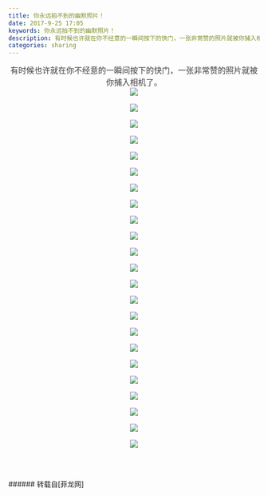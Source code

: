 ```yaml
---
title: 你永远拍不到的幽默照片！
date: 2017-9-25 17:05
keywords: 你永远拍不到的幽默照片！
description: 有时候也许就在你不经意的一瞬间按下的快门，一张非常赞的照片就被你捕入相机了。
categories: sharing
---
```

<td class="t_f" id="postmessage_900393">

<div align="center"><font style="color:rgb(62, 62, 62)"><font face="微软雅黑"><font style="font-size:16px">有时候也许就在你不经意的一瞬间按下的快门，一张非常赞的照片就被你捕入相机了。</font></font></font></div><div align="center"><font style="color:rgb(62, 62, 62)"><font face="宋体"><font style="font-size:16px">

<img aid="632315" data-cf-modified-367afce27d45a895877d9c85-="" file="data/attachment/forum/201709/25/170225ug27h2mty3y58hmy.png.thumb.jpg" id="aimg_632315" inpost="1" onclick="" onmouseover="" src="http://www.flw.ph/data/attachment/forum/201709/25/170225ug27h2mty3y58hmy.png" style="cursor:pointer" zoomfile="data/attachment/forum/201709/25/170225ug27h2mty3y58hmy.png"/>


</font></font></font></div><div align="center"><font style="color:rgb(62, 62, 62)"><font face="宋体"><font style="font-size:16px">

<img aid="632316" data-cf-modified-367afce27d45a895877d9c85-="" file="data/attachment/forum/201709/25/170228nukg4n7qq6q26uu6.png.thumb.jpg" id="aimg_632316" inpost="1" onclick="" onmouseover="" src="http://www.flw.ph/data/attachment/forum/201709/25/170228nukg4n7qq6q26uu6.png" style="cursor:pointer" zoomfile="data/attachment/forum/201709/25/170228nukg4n7qq6q26uu6.png"/>


</font></font></font></div><div align="center"><font style="color:rgb(62, 62, 62)"><font face="宋体"><font style="font-size:16px">

<img aid="632318" data-cf-modified-367afce27d45a895877d9c85-="" file="data/attachment/forum/201709/25/170232rjkenkz5xfxx03fi.png.thumb.jpg" id="aimg_632318" inpost="1" onclick="" onmouseover="" src="http://www.flw.ph/data/attachment/forum/201709/25/170232rjkenkz5xfxx03fi.png" style="cursor:pointer" zoomfile="data/attachment/forum/201709/25/170232rjkenkz5xfxx03fi.png"/>


</font></font></font></div><div align="center"><font style="color:rgb(62, 62, 62)"><font face="宋体"><font style="font-size:16px">

<img aid="632319" data-cf-modified-367afce27d45a895877d9c85-="" file="data/attachment/forum/201709/25/170244o2nqm2lr0fnf9apa.png.thumb.jpg" id="aimg_632319" inpost="1" onclick="" onmouseover="" src="http://www.flw.ph/data/attachment/forum/201709/25/170244o2nqm2lr0fnf9apa.png" style="cursor:pointer" zoomfile="data/attachment/forum/201709/25/170244o2nqm2lr0fnf9apa.png"/>


</font></font></font></div><div align="center"><font style="color:rgb(62, 62, 62)"><font face="宋体"><font style="font-size:16px">

<img aid="632320" data-cf-modified-367afce27d45a895877d9c85-="" file="data/attachment/forum/201709/25/170249nn8rjgirf9o8hqw8.png.thumb.jpg" id="aimg_632320" inpost="1" onclick="" onmouseover="" src="http://www.flw.ph/data/attachment/forum/201709/25/170249nn8rjgirf9o8hqw8.png" style="cursor:pointer" zoomfile="data/attachment/forum/201709/25/170249nn8rjgirf9o8hqw8.png"/>


</font></font></font></div><div align="center"><font style="color:rgb(62, 62, 62)"><font face="宋体"><font style="font-size:16px">

<img aid="632321" data-cf-modified-367afce27d45a895877d9c85-="" file="data/attachment/forum/201709/25/170257cbvabazvbwxryb1j.png.thumb.jpg" id="aimg_632321" inpost="1" onclick="" onmouseover="" src="http://www.flw.ph/data/attachment/forum/201709/25/170257cbvabazvbwxryb1j.png" style="cursor:pointer" zoomfile="data/attachment/forum/201709/25/170257cbvabazvbwxryb1j.png"/>


</font></font></font></div><div align="center"><font style="color:rgb(62, 62, 62)"><font face="宋体"><font style="font-size:16px">

<img aid="632322" data-cf-modified-367afce27d45a895877d9c85-="" file="data/attachment/forum/201709/25/170303sppyklycicl6nxn9.png.thumb.jpg" id="aimg_632322" inpost="1" onclick="" onmouseover="" src="http://www.flw.ph/data/attachment/forum/201709/25/170303sppyklycicl6nxn9.png" style="cursor:pointer" zoomfile="data/attachment/forum/201709/25/170303sppyklycicl6nxn9.png"/>


</font></font></font></div><div align="center"><font style="color:rgb(62, 62, 62)"><font face="宋体"><font style="font-size:16px">

<img aid="632323" data-cf-modified-367afce27d45a895877d9c85-="" file="data/attachment/forum/201709/25/170307rs76dq26d8yzujb4.png.thumb.jpg" id="aimg_632323" inpost="1" onclick="" onmouseover="" src="http://www.flw.ph/data/attachment/forum/201709/25/170307rs76dq26d8yzujb4.png" style="cursor:pointer" zoomfile="data/attachment/forum/201709/25/170307rs76dq26d8yzujb4.png"/>


</font></font></font></div><div align="center"><font style="color:rgb(62, 62, 62)"><font face="宋体"><font style="font-size:16px">

<img aid="632324" data-cf-modified-367afce27d45a895877d9c85-="" file="data/attachment/forum/201709/25/170312vtq3jxet3jj54t4t.png.thumb.jpg" id="aimg_632324" inpost="1" onclick="" onmouseover="" src="http://www.flw.ph/data/attachment/forum/201709/25/170312vtq3jxet3jj54t4t.png" style="cursor:pointer" zoomfile="data/attachment/forum/201709/25/170312vtq3jxet3jj54t4t.png"/>


</font></font></font></div><div align="center"><font style="color:rgb(62, 62, 62)"><font face="宋体"><font style="font-size:16px">

<img aid="632325" data-cf-modified-367afce27d45a895877d9c85-="" file="data/attachment/forum/201709/25/170315fpf0zop1eeg4tz6z.png.thumb.jpg" id="aimg_632325" inpost="1" onclick="" onmouseover="" src="http://www.flw.ph/data/attachment/forum/201709/25/170315fpf0zop1eeg4tz6z.png" style="cursor:pointer" zoomfile="data/attachment/forum/201709/25/170315fpf0zop1eeg4tz6z.png"/>


</font></font></font></div><div align="center"><font style="color:rgb(62, 62, 62)"><font face="宋体"><font style="font-size:16px">

<img aid="632327" data-cf-modified-367afce27d45a895877d9c85-="" file="data/attachment/forum/201709/25/170324jxxzy7xai91dvzup.png.thumb.jpg" id="aimg_632327" inpost="1" onclick="" onmouseover="" src="http://www.flw.ph/data/attachment/forum/201709/25/170324jxxzy7xai91dvzup.png" style="cursor:pointer" zoomfile="data/attachment/forum/201709/25/170324jxxzy7xai91dvzup.png"/>


</font></font></font></div><div align="center"><font style="color:rgb(62, 62, 62)"><font face="宋体"><font style="font-size:16px">

<img aid="632328" data-cf-modified-367afce27d45a895877d9c85-="" file="data/attachment/forum/201709/25/170327dp6oushhl2hf2hhw.png.thumb.jpg" id="aimg_632328" inpost="1" onclick="" onmouseover="" src="http://www.flw.ph/data/attachment/forum/201709/25/170327dp6oushhl2hf2hhw.png" style="cursor:pointer" zoomfile="data/attachment/forum/201709/25/170327dp6oushhl2hf2hhw.png"/>


</font></font></font></div><div align="center"><font style="color:rgb(62, 62, 62)"><font face="宋体"><font style="font-size:16px">

<img aid="632329" data-cf-modified-367afce27d45a895877d9c85-="" file="data/attachment/forum/201709/25/170331lppvmfdm8hpbmmu8.png.thumb.jpg" id="aimg_632329" inpost="1" onclick="" onmouseover="" src="http://www.flw.ph/data/attachment/forum/201709/25/170331lppvmfdm8hpbmmu8.png" style="cursor:pointer" zoomfile="data/attachment/forum/201709/25/170331lppvmfdm8hpbmmu8.png"/>


</font></font></font></div><div align="center"><font style="color:rgb(62, 62, 62)"><font face="宋体"><font style="font-size:16px">

<img aid="632330" data-cf-modified-367afce27d45a895877d9c85-="" file="data/attachment/forum/201709/25/170337oipbed7bwxbfbpfy.png.thumb.jpg" id="aimg_632330" inpost="1" onclick="" onmouseover="" src="http://www.flw.ph/data/attachment/forum/201709/25/170337oipbed7bwxbfbpfy.png" style="cursor:pointer" zoomfile="data/attachment/forum/201709/25/170337oipbed7bwxbfbpfy.png"/>


</font></font></font></div><div align="center"><font style="color:rgb(62, 62, 62)"><font face="宋体"><font style="font-size:16px">

<img aid="632331" data-cf-modified-367afce27d45a895877d9c85-="" file="data/attachment/forum/201709/25/170342yzy41ybx19zkz91l.png.thumb.jpg" id="aimg_632331" inpost="1" onclick="" onmouseover="" src="http://www.flw.ph/data/attachment/forum/201709/25/170342yzy41ybx19zkz91l.png" style="cursor:pointer" zoomfile="data/attachment/forum/201709/25/170342yzy41ybx19zkz91l.png"/>


</font></font></font></div><div align="center"><font style="color:rgb(62, 62, 62)"><font face="宋体"><font style="font-size:16px">

<img aid="632332" data-cf-modified-367afce27d45a895877d9c85-="" file="data/attachment/forum/201709/25/170351fxxjz1fhjqskwcsx.png.thumb.jpg" id="aimg_632332" inpost="1" onclick="" onmouseover="" src="http://www.flw.ph/data/attachment/forum/201709/25/170351fxxjz1fhjqskwcsx.png" style="cursor:pointer" zoomfile="data/attachment/forum/201709/25/170351fxxjz1fhjqskwcsx.png"/>


</font></font></font></div><div align="center"><font style="color:rgb(62, 62, 62)"><font face="宋体"><font style="font-size:16px">

<img aid="632333" data-cf-modified-367afce27d45a895877d9c85-="" file="data/attachment/forum/201709/25/170356ja1uu7gmyyfasjj5.png.thumb.jpg" id="aimg_632333" inpost="1" onclick="" onmouseover="" src="http://www.flw.ph/data/attachment/forum/201709/25/170356ja1uu7gmyyfasjj5.png" style="cursor:pointer" zoomfile="data/attachment/forum/201709/25/170356ja1uu7gmyyfasjj5.png"/>


</font></font></font></div><div align="center"><font style="color:rgb(62, 62, 62)"><font face="宋体"><font style="font-size:16px">

<img aid="632334" data-cf-modified-367afce27d45a895877d9c85-="" file="data/attachment/forum/201709/25/170402rfxpumw7wrrf47wd.png.thumb.jpg" id="aimg_632334" inpost="1" onclick="" onmouseover="" src="http://www.flw.ph/data/attachment/forum/201709/25/170402rfxpumw7wrrf47wd.png" style="cursor:pointer" zoomfile="data/attachment/forum/201709/25/170402rfxpumw7wrrf47wd.png"/>


</font></font></font></div><div align="center"><font style="color:rgb(62, 62, 62)"><font face="宋体"><font style="font-size:16px">

<img aid="632335" data-cf-modified-367afce27d45a895877d9c85-="" file="data/attachment/forum/201709/25/170411wzo5tftmklftpkwx.png.thumb.jpg" id="aimg_632335" inpost="1" onclick="" onmouseover="" src="http://www.flw.ph/data/attachment/forum/201709/25/170411wzo5tftmklftpkwx.png" style="cursor:pointer" zoomfile="data/attachment/forum/201709/25/170411wzo5tftmklftpkwx.png"/>


</font></font></font></div><div align="center"><font style="color:rgb(62, 62, 62)"><font face="宋体"><font style="font-size:16px">

<img aid="632336" data-cf-modified-367afce27d45a895877d9c85-="" file="data/attachment/forum/201709/25/170416w87kjzlzhhdokahj.png.thumb.jpg" id="aimg_632336" inpost="1" onclick="" onmouseover="" src="http://www.flw.ph/data/attachment/forum/201709/25/170416w87kjzlzhhdokahj.png" style="cursor:pointer" zoomfile="data/attachment/forum/201709/25/170416w87kjzlzhhdokahj.png"/>


</font></font></font></div><div align="center"><font style="color:rgb(62, 62, 62)"><font face="宋体"><font style="font-size:16px">

<img aid="632337" data-cf-modified-367afce27d45a895877d9c85-="" file="data/attachment/forum/201709/25/170419v8u4sx4w2u2h8ku3.png.thumb.jpg" id="aimg_632337" inpost="1" onclick="" onmouseover="" src="http://www.flw.ph/data/attachment/forum/201709/25/170419v8u4sx4w2u2h8ku3.png" style="cursor:pointer" zoomfile="data/attachment/forum/201709/25/170419v8u4sx4w2u2h8ku3.png"/>


</font></font></font></div><div align="center"><font style="color:rgb(62, 62, 62)"><font face="宋体"><font style="font-size:16px">

<img aid="632338" data-cf-modified-367afce27d45a895877d9c85-="" file="data/attachment/forum/201709/25/170423q0fechifbn7feeii.png.thumb.jpg" id="aimg_632338" inpost="1" onclick="" onmouseover="" src="http://www.flw.ph/data/attachment/forum/201709/25/170423q0fechifbn7feeii.png" style="cursor:pointer" zoomfile="data/attachment/forum/201709/25/170423q0fechifbn7feeii.png"/>


</font></font></font></div><div align="center"><font style="color:rgb(62, 62, 62)"><font face="宋体"><font style="font-size:16px">

<img aid="632339" data-cf-modified-367afce27d45a895877d9c85-="" file="data/attachment/forum/201709/25/170430xmg7ru6j6u9zqb6y.png.thumb.jpg" id="aimg_632339" inpost="1" onclick="" onmouseover="" src="http://www.flw.ph/data/attachment/forum/201709/25/170430xmg7ru6j6u9zqb6y.png" style="cursor:pointer" zoomfile="data/attachment/forum/201709/25/170430xmg7ru6j6u9zqb6y.png"/>


</font></font></font></div><br/>
<br/>
</td>
###### 转载自[菲龙网]